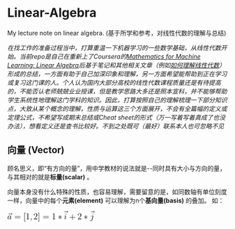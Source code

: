 # Linear-Algebra
My lecture note on linear algebra. (基于所学和参考，对线性代数的理解与总结)

_在找工作的准备过程当中，打算重温一下机器学习的一些数学基础，从线性代数开始。当前repo是自己在重新上了Coursera的[Mathematics for Machine Learning: Linear Algebra](https://www.coursera.org/learn/linear-algebra-machine-learning/home/welcome)后基于笔记和其他相关文章（例如[如何理解线性代数](https://www.zhihu.com/question/20534668)）形成的总结，一方面有助于自己加深印象和理解，另一方面希望能帮助到正在学习或复习这门课的人。个人认为国内大部分高校的线性代数课程质量还是有待提高的，不能否认老师兢兢业业授课，但是教学思路大多还是照本宣科，并不能够帮助学生系统性地理解这门学科的知识。因此，打算按照自己的理解梳理一下部分知识点，大致从某个概念的理解，性质与运算这三个方面展开，不会有全篇幅的定义或定理公式，不希望写成期末总结或Cheat sheet的形式（万一写着写着真成了也没办法），想看定义还是查书比较好。不到之处既可（最好）联系本人也可忽略不见_

## 向量 (Vector)
顾名思义，即“有方向的量”，用中学教材的说法就是--同时具有大小与方向的量，与其相对的就是**标量(scalar)** 。

向量本身没有什么特殊的性质，也容易理解，需要留意的是，如同数轴有单位刻度一样，向量中的每个**元素(element)** 可以理解为n个**基向量(basis)** 的叠加。
如：

![image](https://github.com/Leoni71/Linear-Algebra/blob/master/1.1.png)

